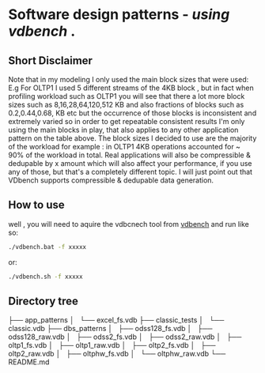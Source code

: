 # Software design patterns -  _using vdbench_  .

## Short Disclaimer
Note that in my modeling I only used the main block sizes that were used:
E.g For OLTP1 I used 5 different streams of the 4KB block , but in fact when profiling workload such as OLTP1  you will see that there a lot more block sizes such as 8,16,28,64,120,512 KB and also fractions of blocks such as 0.2,0.44,0.68, KB etc
but the occurrence of those blocks is inconsistent and extremely varied so in order to get repeatable consistent results I'm only using the main blocks in play, that also applies to any other application pattern on the table above.
The block sizes I decided  to use are the majority of the workload for example :
in OLTP1 4KB operations accounted  for ~ 90% of the workload in total.
Real applications will also be compressible & dedupable by x amount which will also affect your performance, if you use any of those, but that's a completely different topic. 
I will just point out that VDbench supports compressible & dedupable data generation.


## How to use 
well , you will need to aquire the vdbcnech tool from [vdbench] and run like so:
```sh
./vdbench.bat -f xxxxx
```
or:
```sh
./vdbench.sh -f xxxxx
```


## Directory tree 
├── app_patterns
│   └── excel_fs.vdb
├── classic_tests
│   └── classic.vdb
├── dbs_patterns
│   ├── odss128_fs.vdb
│   ├── odss128_raw.vdb
│   ├── odss2_fs.vdb
│   ├── odss2_raw.vdb
│   ├── oltp1_fs.vdb
│   ├── oltp1_raw.vdb
│   ├── oltp2_fs.vdb
│   ├── oltp2_raw.vdb
│   ├── oltphw_fs.vdb
│   └── oltphw_raw.vdb
└── README.md



   [vdbench]: <https://www.oracle.com/downloads/server-storage/vdbench-downloads.html>


   [PlDb]: <https://github.com/joemccann/dillinger/tree/master/plugins/dropbox/README.md>
